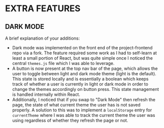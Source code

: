 # EXTRA FEATURES

## DARK MODE

A brief explanation of your additions:
- Dark mode was implemented on the front end of the project-frontend repo via a fork. The feature required some work as I had to self-learn at least a small portion of React, but was quite simple once I noticed the central `themes.js` file which I was able to leverage.
- A button is now present at the top nav bar of the page, which allows the user to toggle between light and dark mode theme (light is the default). This state is stored locally and is essentially a boolean which keeps track of whether a user is currently in light or dark mode in order to change the themes accordingly on button press. This state management is handled internally within React.
- Additionally, I noticed that if you swap to "Dark Mode" then refresh the page, the state of what current theme the user has is not saved properly. A solution to this was to implement a `localStorage` entry for `currentTheme` where I was able to track the current theme the user was using regardless of whether they refresh the page or not. 
